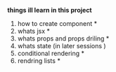 **things ill learn in this project**

1. how to create component *
2. whats jsx *
3. whats  props  and props driling *
4. whats state (in later sessions )
5. conditional rendering *
6. rendring lists *
